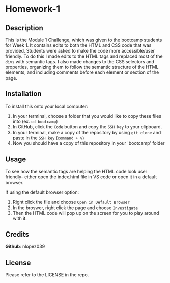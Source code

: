 # Homework-1

## Description

This is the Module 1 Challenge, which was given to the bootcamp students for Week 1. It contains edits to both the HTML and CSS code that was provided. Students were asked to make the code more accessible/user friendly. To do this I made edits to the HTML tags and replaced most of the `divs` with semantic tags. 
I also made changes to the CSS selectors and properties, organizing them to follow the semantic structure of the HTML elements, and including comments before each element or section of the page.

## Installation

To install this onto your local computer: 
1. In your terminal, choose a folder that you would like to copy these files into (ex. `cd bootcamp`)
2. In GitHub, click the `Code` button and copy the `SSH key` to your clipboard. 
3. In your terminal, make a copy of the repository by using `git clone` and paste in the `SSH key` (`command + v`)
4. Now you should have a copy of this repository in your 'bootcamp' folder


## Usage

To see how the semantic tags are helping the HTML code look user friendly- either open the index.html file in VS code or open it in a default browser. 

If using the default browser option: 
1. Right click the file and choose `Open in Default Browser`
2. In the broswer, right click the page and choose `Investigate`
3. Then the HTML code will pop up on the screen for you to play around with it.

## Credits

**Github**: nlopez039

## License

Please refer to the LICENSE in the repo.
